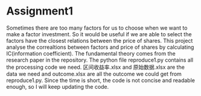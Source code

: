 # Assignment1
Sometimes there are too many factors for us to choose when we want to make a factor investment. So it would be useful if we are able to select the factors have the closest relations between the price of shares.
This project analyse the correaltions between factors and price of shares by calculating IC(information coefficient). The fundamental theory comes from the research paper in the repository. The python file reproduce1.py contains all the processing code we need. 区间收益率.xlsx and 原始数据.xlsx are the data we need and outcome.xlsx are all the outcome we could get from reproduce1.py.
Since the time is short, the code is not concise and readable enough, so I will keep updating the code.
